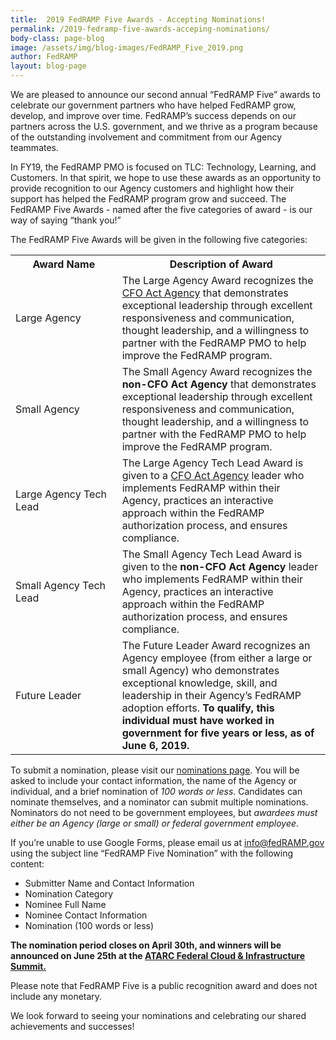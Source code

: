 ```yaml
---
title:  2019 FedRAMP Five Awards - Accepting Nominations!
permalink: /2019-fedramp-five-awards-acceping-nominations/
body-class: page-blog
image: /assets/img/blog-images/FedRAMP_Five_2019.png
author: FedRAMP
layout: blog-page
---
```

We are pleased to announce our second annual “FedRAMP Five” awards to celebrate our government partners who have helped FedRAMP grow, develop, and improve over time. FedRAMP’s success depends on our partners across the U.S. government, and we thrive as a program because of the outstanding involvement and commitment from our Agency teammates. 

In FY19, the FedRAMP PMO is focused on TLC: Technology, Learning, and Customers. In that spirit, we hope to use these awards as an opportunity to provide recognition to our Agency customers and highlight how their support has helped the FedRAMP program grow and succeed. The FedRAMP Five Awards - named after the five categories of award - is our way of saying “thank you!”

The FedRAMP Five Awards will be given in the following five categories:
<table width="95%" valign="top">
  <tr>
    <th>&nbsp;&nbsp;&nbsp;&nbsp;&nbsp;&nbsp;Award&nbsp;Name&nbsp;&nbsp;&nbsp;&nbsp;&nbsp;&nbsp;</th>
    <th>Description of Award</th>
  </tr>
  <tr>
    <td>Large Agency</td>
    <td>The Large Agency Award recognizes the <a href="https://cfo.gov/about/">CFO Act Agency</a> that demonstrates exceptional leadership through excellent responsiveness and communication, thought leadership, and a willingness to partner with the FedRAMP PMO to help improve the FedRAMP program.</td>
  </tr>
  <tr>
    <td>Small Agency</td>
    <td>The Small Agency Award recognizes the <strong>non-CFO Act Agency</strong> that demonstrates exceptional leadership through excellent responsiveness and communication, thought leadership, and a willingness to partner with the FedRAMP PMO to help improve the FedRAMP program.</td>
  </tr>
  <tr>
    <td>Large Agency Tech Lead</td>
    <td>The Large Agency Tech Lead Award is given to a <a href="https://cfo.gov/about/">CFO Act Agency</a> leader who implements FedRAMP within their Agency, practices an interactive approach within the FedRAMP authorization process, and ensures compliance.</td>
  </tr>
<tr>
    <td>Small Agency Tech Lead</td>
  <td>The Small Agency Tech Lead Award is given to the <strong>non-CFO Act Agency</strong> leader who implements FedRAMP within their Agency, practices an interactive approach within the FedRAMP authorization process, and ensures compliance.</td>
  </tr>
<tr>
    <td>Future Leader</td>
    <td>The Future Leader Award recognizes an Agency employee (from either a large or small Agency) who demonstrates exceptional knowledge, skill, and leadership in their Agency’s FedRAMP adoption efforts. <strong>To qualify, this individual must have worked in government for five years or less, as of June 6, 2019.</strong></td>
  </tr>
</table>

To submit a nomination, please visit our <a href="https://goo.gl/forms/UttLIQEt6TXFWEol1">nominations page</a>. You will be asked to include your contact information, the name of the Agency or individual, and a brief nomination of _100 words or less_. Candidates can nominate themselves, and a nominator can submit multiple nominations. Nominators do not need to be government employees, but _awardees must either be an Agency (large or small) or federal government employee_.

If you’re unable to use Google Forms, please email us at info@fedRAMP.gov using the subject line “FedRAMP Five Nomination” with the following content: 
* Submitter Name and Contact Information
* Nomination Category
* Nominee Full Name
* Nominee Contact Information
* Nomination (100 words or less)

**The nomination period closes on April 30th, and winners will be announced on June 25th at the <a href="https://atarc.org/event/cloud-infrastructure-summit/">ATARC Federal Cloud & Infrastructure Summit.</a>**

Please note that FedRAMP Five is a public recognition award and does not include any monetary.

We look forward to seeing your nominations and celebrating our shared achievements and successes!
